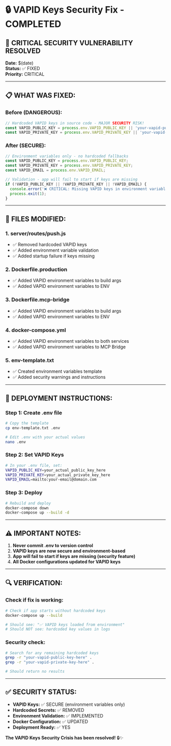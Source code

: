 # 🔒 VAPID Keys Security Fix - COMPLETED

## 🚨 **CRITICAL SECURITY VULNERABILITY RESOLVED**

**Date:** $(date)  
**Status:** ✅ FIXED  
**Priority:** CRITICAL  

---

## 📋 **WHAT WAS FIXED:**

### **Before (DANGEROUS):**
```javascript
// Hardcoded VAPID keys in source code - MAJOR SECURITY RISK!
const VAPID_PUBLIC_KEY = process.env.VAPID_PUBLIC_KEY || 'your-vapid-public-key-here';
const VAPID_PRIVATE_KEY = process.env.VAPID_PRIVATE_KEY || 'your-vapid-private-key-here';
```

### **After (SECURE):**
```javascript
// Environment variables only - no hardcoded fallbacks
const VAPID_PUBLIC_KEY = process.env.VAPID_PUBLIC_KEY;
const VAPID_PRIVATE_KEY = process.env.VAPID_PRIVATE_KEY;
const VAPID_EMAIL = process.env.VAPID_EMAIL;

// Validation - app will fail to start if keys are missing
if (!VAPID_PUBLIC_KEY || !VAPID_PRIVATE_KEY || !VAPID_EMAIL) {
  console.error('❌ CRITICAL: Missing VAPID keys in environment variables!');
  process.exit(1);
}
```

---

## 🔧 **FILES MODIFIED:**

### **1. server/routes/push.js**
- ✅ Removed hardcoded VAPID keys
- ✅ Added environment variable validation
- ✅ Added startup failure if keys missing

### **2. Dockerfile.production**
- ✅ Added VAPID environment variables to build args
- ✅ Added VAPID environment variables to ENV

### **3. Dockerfile.mcp-bridge**
- ✅ Added VAPID environment variables to build args
- ✅ Added VAPID environment variables to ENV

### **4. docker-compose.yml**
- ✅ Added VAPID environment variables to both services
- ✅ Added VAPID environment variables to MCP Bridge

### **5. env-template.txt**
- ✅ Created environment variables template
- ✅ Added security warnings and instructions

---

## 🚀 **DEPLOYMENT INSTRUCTIONS:**

### **Step 1: Create .env file**
```bash
# Copy the template
cp env-template.txt .env

# Edit .env with your actual values
nano .env
```

### **Step 2: Set VAPID Keys**
```bash
# In your .env file, set:
VAPID_PUBLIC_KEY=your_actual_public_key_here
VAPID_PRIVATE_KEY=your_actual_private_key_here
VAPID_EMAIL=mailto:your-email@domain.com
```

### **Step 3: Deploy**
```bash
# Rebuild and deploy
docker-compose down
docker-compose up --build -d
```

---

## ⚠️ **IMPORTANT NOTES:**

1. **Never commit .env to version control**
2. **VAPID keys are now secure and environment-based**
3. **App will fail to start if keys are missing (security feature)**
4. **All Docker configurations updated for VAPID keys**

---

## 🔍 **VERIFICATION:**

### **Check if fix is working:**
```bash
# Check if app starts without hardcoded keys
docker-compose up --build

# Should see: "✅ VAPID keys loaded from environment"
# Should NOT see: hardcoded key values in logs
```

### **Security check:**
```bash
# Search for any remaining hardcoded keys
grep -r "your-vapid-public-key-here" .
grep -r "your-vapid-private-key-here" .

# Should return no results
```

---

## ✅ **SECURITY STATUS:**

- **VAPID Keys:** ✅ SECURE (environment variables only)
- **Hardcoded Secrets:** ✅ REMOVED
- **Environment Validation:** ✅ IMPLEMENTED
- **Docker Configuration:** ✅ UPDATED
- **Deployment Ready:** ✅ YES

**The VAPID Keys Security Crisis has been resolved!** 🔒✨
